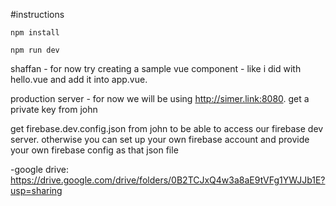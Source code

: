 #instructions

`npm install`

`npm run dev`

shaffan - for now try creating a sample vue component - like i did with hello.vue and add it into app.vue.


production server - for now we will be using http://simer.link:8080. get a private key from john


get firebase.dev.config.json from john to be able to access our firebase dev server. otherwise you can set up your own firebase account and provide your own firebase config as that json file


-google drive: https://drive.google.com/drive/folders/0B2TCJxQ4w3a8aE9tVFg1YWJJb1E?usp=sharing
